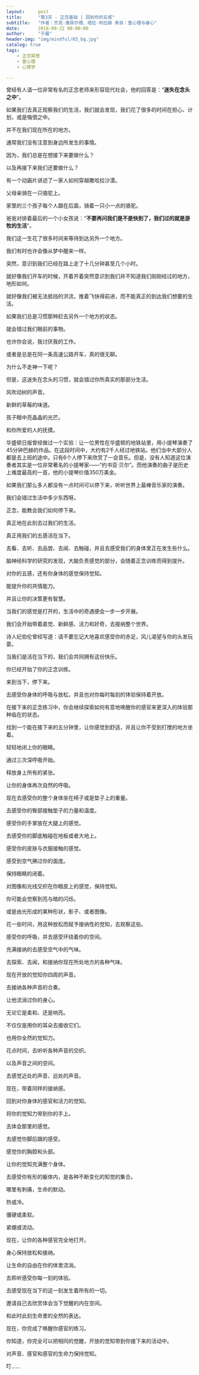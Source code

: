 ```yaml
---
layout:     post
title:      "第3天 - 正念基础 | 回到你的五感"
subtitle:   "作者：杰克·康菲尔德、塔拉·布拉赫 来自：壹心理与睿心"
date:       2018-09-22 00:00:00
author:     "于磊"
header-img: "img/mindful/03_bg.jpg"
catalog: true
tags:
    - 正念冥想
    - 壹心理
    - 心理学

---
```


曾经有人请一位非常有名的正念老师来形容现代社会，他的回答是：“**迷失在念头之中**”。

如果我们去真正观察我们的生活，我们就会发现，我们花了很多的时间在担心、计划，或是悔恨之中。

并不在我们现在所在的地方。

通常我们没有注意到身边所发生的事情。

因为，我们总是在想接下来要做什么？

以及再接下来我们还要做什么？

有一个动画片讲述了一家人如何穿越撒哈拉沙漠。

父母亲骑在一只骆驼上。

家里的三个孩子每个人跟在后面，骑着一只小一点的骆驼。

爸爸对排着最后的一个小女孩说：“**不要再问我们是不是快到了，我们过的就是游牧的生活**”。

我们这一生花了很多时间来等待到达另外一个地方。

我们有时也许会像从梦中醒来一样。

突然，意识到我们已经在路上走了十几分钟甚至几个小时。

就好像我们开车的时候，开着开着突然意识到我们并不知道我们刚刚经过的地方，地形如何。

就好像我们被无法抵挡的洪流，推着飞快得前进，而不能真正的到达我们想要的生活。

如果我们总是习惯那种赶去另外一个地方的状态。

就会错过我们眼前的事物。

也许你会说，我讨厌我的工作。

或者是总是在同一条高速公路开车，真的很无聊。

为什么不走神一下呢？

但是，这迷失在念头的习惯，就会错过你所真实的那部分生活。

风吹动树的声音。

新鲜的草莓的味道。

孩子眼中亮晶晶的光芒。

和你所爱的人的抚摸。

华盛顿日报曾经做过一个实验：让一位男性在华盛顿的地铁站里，用小提琴演奏了45分钟巴赫的作品。在这段时间中，大约有2千人经过地铁站。他们当中大部分人都是去上班的途中。只有6个人停下来欣赏了一会音乐。但是，没有人知道这位演奏者其实是一位非常著名的小提琴家——“约书亚·贝尔”。而他演奏的曲子是历史上难度最高的一首，他的小提琴价值350万美金。

如果我们那么多人都没有一点时间可以停下来，听听世界上最棒音乐家的演奏。

我们会错过生活中多少东西呀。

正念，能教会我们如何停下来。

真正地在此刻去过我们的生活。

真正用我们的五感活在当下。

去看、去听、去品尝、去闻、去触碰，并且去感受我们的身体里正在发生些什么。

脑神经科学的研究的发现，大脑负责感觉的部分，会随着正念训练而得到提升。

对你的五感，还有你身体的感觉保持觉知。

能提升你的共情能力。

并且让你的决策更有智慧。

当我们的感觉是打开的，生活中的奇遇便会一步一步开展。

我们会开始带着直觉、新鲜感、活力和好奇，去接纳整个世界。

诗人纪伯伦曾经写道：请不要忘记大地喜欢感受你的赤足，风儿渴望与你的头发玩耍。

当我们是活在当下的，我们会共同拥有这份快乐。

你已经开始了你的正念训练。

来到当下，停下来。

去感受你身体的呼吸与放松，并且也对你每时每刻的体验保持着开放。

在接下来的正念练习中，你会继续探索如何有意地唤醒你的感官来更深入的体验那种临在的状态。

找到一个能在接下来的五分钟里，让你感觉到舒适，并且让你不受到打搅的地方坐着。

轻轻地闭上你的眼睛。

通过三次深呼吸开始。

释放身上所有的紧张。

让你的身体再次自然的呼吸。

现在去感受你的整个身体坐在椅子或是垫子上的重量。

去感受你的臀部接触垫子的力量和温度。

感受你的手掌放在大腿上的感觉。

去感受你的脚底触碰在地板或者大地上。

感受你的皮肤与衣服接触的感觉。

感受到空气拂过你的面庞。

保持眼睛的闭着。

对图像和光线交织在你眼皮上的感觉，保持觉知。

你可能会觉察到亮与暗的闪烁。

或是由光形成的某种形状，影子、或者图像。

花一些时间，用这种放松而赋予接纳性的觉知，去观察这些。

感受你的呼吸，并去感受环绕着你的空间。

充满接纳的去感受空气中的气味。

去探索、去闻，和接纳你现在所处地方的各种气味。

现在开放的觉知你四周的声音。

去接纳各种声音的合奏。

让他流淌过你的身心。

无论它是柔和、还是响亮。

不仅仅是用你的耳朵去接收它们。

也用你全然的觉知力。

花点时间，去听听各种声音的交织。

以及声音之间的空间。

去感觉近处的声音、远处的声音。

现在，带着同样的接纳感。

回到对你身体的感官和活力的觉知。

将你的觉知力带到你的手上。

去体会那里的感觉。

去感觉你脚后跟的感受。

感觉你的胸腔和头部。

让你的觉知充满整个身体。

去感受你有形的躯体内，是各种不断变化的知觉的集合。

哪里有刺痛，生命的默动。

热或冷。

僵硬或柔软。

紧绷或流动。

现在，让你的各种感官完全地打开。

身心保持放松和接纳。

让生命的自由在你的体里流淌。

去聆听感受你每一刻的体验。

去感受现在当下的这一刻发生着所有的一切。

邀请自己去欣赏体会当下觉醒的内在空间。

和此时此刻生命里的全然的表达。

现在，你完成了唤醒你感官的练习。

你知道，你完全可以把相同的觉醒，开放的觉知带到你接下来的活动中。

对声音、感官和感官的生命力保持觉知。

叮......
